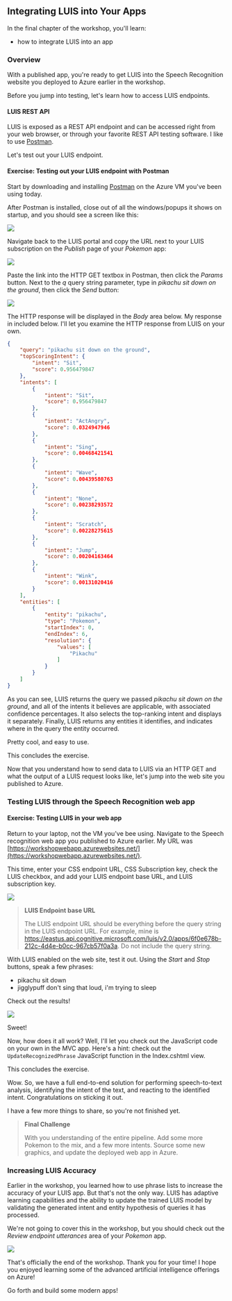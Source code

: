 ## Integrating LUIS into Your Apps

In the final chapter of the workshop, you'll learn:
- how to integrate LUIS into an app

### Overview

With a published app, you're ready to get LUIS into the Speech Recognition website you deployed to Azure earlier in the workshop.

Before you jump into testing, let's learn how to access LUIS endpoints.

#### LUIS REST API

LUIS is exposed as a REST API endpoint and can be accessed right from your web browser, or through your favorite REST API testing software. I like to use [Postman](https://www.getpostman.com/).

Let's test out your LUIS endpoint.

<h4 class="exercise-start">
    <b>Exercise</b>: Testing out your LUIS endpoint with Postman
</h4>

Start by downloading and installing [Postman](https://www.getpostman.com/) on the Azure VM you've been using today.

After Postman is installed, close out of all the windows/popups it shows on startup, and you should see a screen like this:

<img src="images/chapter9/postman1.png" class="img-override" />

Navigate back to the LUIS portal and copy the URL next to your LUIS subscription on the *Publish* page of your *Pokemon* app:

<img src="images/chapter9/copy-link.gif" class="img-override" />

Paste the link into the HTTP GET textbox in Postman, then click the *Params* button. Next to the *q* query string parameter, type in *pikachu sit down on the ground*, then click the *Send* button:

<img src="images/chapter9/send.gif" class="img-override" />

The HTTP response will be displayed in the *Body* area below. My response in included below. I'll let you examine the HTTP response from LUIS on your own.

```json
{
    "query": "pikachu sit down on the ground",
    "topScoringIntent": {
        "intent": "Sit",
        "score": 0.956479847
    },
    "intents": [
        {
            "intent": "Sit",
            "score": 0.956479847
        },
        {
            "intent": "ActAngry",
            "score": 0.0324947946
        },
        {
            "intent": "Sing",
            "score": 0.00468421541
        },
        {
            "intent": "Wave",
            "score": 0.00439580763
        },
        {
            "intent": "None",
            "score": 0.00238293572
        },
        {
            "intent": "Scratch",
            "score": 0.00228275615
        },
        {
            "intent": "Jump",
            "score": 0.00204163464
        },
        {
            "intent": "Wink",
            "score": 0.00131020416
        }
    ],
    "entities": [
        {
            "entity": "pikachu",
            "type": "Pokemon",
            "startIndex": 0,
            "endIndex": 6,
            "resolution": {
                "values": [
                    "Pikachu"
                ]
            }
        }
    ]
}
```

As you can see, LUIS returns the query we passed *pikachu sit down on the ground*, and all of the intents it believes are applicable, with associated confidence percentages. It also selects the top-ranking intent and displays it separately. Finally, LUIS returns any entities it identifies, and indicates where in the query the entity occurred.

Pretty cool, and easy to use. 

This concludes the exercise. 

<div class="exercise-end"></div>

Now that you understand how to send data to LUIS via an HTTP GET and what the output of a LUIS request looks like, let's jump into the web site you published to Azure.

### Testing LUIS through the Speech Recognition web app

<h4 class="exercise-start">
    <b>Exercise</b>: Testing LUIS in your web app
</h4>

Return to your laptop, not the VM you've bee using. Navigate to the Speech recognition web app you published to Azure earlier. My URL was [https://workshopwebapp.azurewebsites.net/](https://workshopwebapp.azurewebsites.net/).

This time, enter your CSS endpoint URL, CSS Subscription key, check the LUIS checkbox, and add your LUIS endpoint base URL, and LUIS subscription key.

<img src="images/chapter9/site1.png" class="img-override" />

> **LUIS Endpoint base URL**
>
> The LUIS endpoint URL should be everything before the query string in the LUIS endpoint URL. For example, mine is https://eastus.api.cognitive.microsoft.com/luis/v2.0/apps/6f0e678b-212c-4d4e-b0cc-967cb57f0a3a. Do not include the query string.

With LUIS enabled on the web site, test it out. Using the *Start* and *Stop* buttons, speak a few phrases:
- pikachu sit down
- jigglypuff don't sing that loud, i'm trying to sleep

Check out the results!

<img src="images/chapter9/speak.gif" class="img-override" />

Sweet!

Now, how does it all work? Well, I'll let you check out the JavaScript code on your own in the MVC app. Here's a hint: check out the `UpdateRecognizedPhrase` JavaScript function in the Index.cshtml view.

This concludes the exercise. 

<div class="exercise-end"></div>

Wow. So, we have a full end-to-end solution for performing speech-to-text analysis, identifying the intent of the text, and reacting to the identified intent. Congratulations on sticking it out.

I have a few more things to share, so you're not finished yet.

> **Final Challenge**
>
> With you understanding of the entire pipeline. Add some more Pokemon to the mix, and a few more intents. Source some new graphics, and update the deployed web app in Azure. 

### Increasing LUIS Accuracy

Earlier in the workshop, you learned how to use phrase lists to increase the accuracy of your LUIS app. But that's not the only way. LUIS has adaptive learning capabilities and the ability to update the trained LUIS model by validating the generated intent and entity hypothesis of queries it has processed.

We're not going to cover this in the workshop, but you should check out the *Review endpoint utterances* area of your *Pokemon* app. 

<img src="images/chapter9/review.png" class="img-override" />


That's officially the end of the workshop. Thank you for your time! I hope you enjoyed learning some of the advanced artificial intelligence offerings on Azure!

Go forth and build some modern apps!


